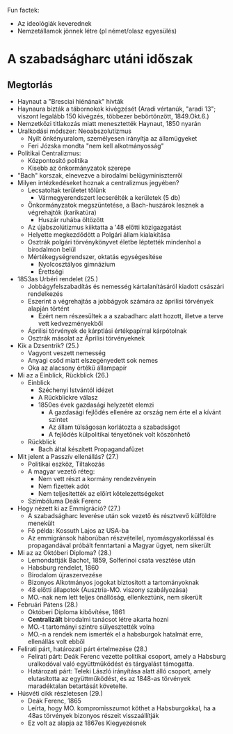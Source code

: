 Fun factek:  
- Az ideológiák keverednek  
- Nemzetállamok jönnek létre (pl német/olasz egyesülés)  
# A szabadságharc utáni időszak  
## Megtorlás  
- Haynaut a "Bresciai hiénának" hívták  
- Haynaura bízták a tábornokok kivégzését (Aradi vértanúk, "aradi 13"; viszont legalább 150 kivégzés, többezer bebörtönzött, 1849.Okt.6.)  
- Nemzetközi titlakozás miatt menesztették Haynaut, 1850 nyarán  
- Uralkodási módszer: Neoabszolutizmus  
  - Nyílt önkényuralom, személyesen irányítja az államügyeket  
  - Feri Józska mondta "nem kell alkotmányosság"  
- Politikai Centralizmus:  
  - Központosító politika  
  - Kisebb az önkormányzatok szerepe  
- "Bach" korszak, elnevezve a birodalmi belügyminiszterről  
- Milyen intézkedéseket hoznak a centralizmus jegyében?  
  - Lecsatoltak területet tőlünk  
    - Vármegyerendszert lecserélték a kerületek (5 db)  
  - Önkormányzatok megszüntetése, a Bach-huszárok lesznek a végrehajtók (karikatúra)  
    - Huszár ruhába öltözött  
  - Az újabszolútizmus kiiktatta a '48 előtti közigazgatást  
  - Helyette megkezdődött a Polgári állam kialakítása  
  - Osztrák polgári törvénykönyvet életbe léptették mindenhol a birodalmon belül  
  - Mértékegységrendszer, oktatás egységesítése  
    - Nyolcosztályos gimnázium  
    - Érettségi  
- 1853as Urbéri rendelet (25.)  
  - Jobbágyfelszabadítás és nemesség kártalanításáról kiadott császári rendelkezés  
  - Eszerint a végrehajtás a jobbágyok számára az áprilisi törvények alapján történt  
    - Ezért nem részesültek a a szabadharc alatt hozott, illetve a terve vett kedvezményekből  
  - Áprilisi törvények de kárptlási értékpapírral kárpótolnak  
  - Osztrák másolat az Áprilisi törvényeknek  
- Kik a Dzsentrik? (25.)  
  - Vagyont veszett nemesség  
  - Anyagi csőd miatt elszegényedett sok nemes  
  - Oka az alacsony értékű állampapír  
- Mi az a Einblick, Rückblick (26.)  
  - Einblick  
    - Széchenyi Istvántól idézet  
    - A Rückblickre válasz  
    - 1850es évek gazdasági helyzetét elemzi  
      - A gazdasági fejlődés ellenére az ország nem érte el a kívánt szintet  
      - Az állam túlságosan korlátozta a szabadságot  
      - A fejlődés külpolitikai tényetőnek volt köszönhető  
  - Rückblick  
    - Bach által készített Propagandafüzet  
- Mit jelent a Passzív ellenállás? (27.)  
  - Politikai eszköz, Tiltakozás  
  - A magyar vezető réteg:  
    - Nem vett részt a kormány rendezvényein  
    - Nem fizettek adót  
    - Nem teljesítették az előírt kötelezettségeket  
  - Szimbóluma Deák Ferenc  
- Hogy nézett ki az Emmigráció? (27.)  
  - A szabadságharc leverése után sok vezető és résztvevő külföldre menekült  
  - Fő példa: Kossuth Lajos az USA-ba  
  - Az emmigránsok háborúban részvétellel, nyomásgyakorlással és propagandával próbált fenntartani a Magyar ügyet, nem sikerült  
- Mi az az Októberi Diploma? (28.)  
  - Lemondattják Bachot, 1859, Solferinoi csata vesztése után  
  - Habsburg rendelet, 1860  
  - Birodalom újraszervezése  
  - Bizonyos Alkotmányos jogokat biztosított a tartományoknak  
  - 48 előtti állapotok (Ausztria-MO. viszony szabályozása)  
  - MO.-nak nem lett teljes önállóság, ellenkeztünk, nem sikerült  
- Februári Pátens (28.)  
  - Októberi Diploma kibővítése, 1861  
  - __Centralizált__ birodalmi tanácsot létre akarta hozni  
  - MO.-t tartományi szintre sülyesztették volna  
  - MO.-n a rendek nem ismerték el a habsburgok hatalmát erre, ellenállás volt ebből  
- Felirati párt, határozati párt értelmezése (28.)  
  - Felirati párt: Deák Ferenc vezette politikai csoport, amely a Habsburg uralkodóval való együttműködést és tárgyalást támogatta.  
  - Határozati párt: Teleki László irányítása alatt álló csoport, amely elutasította az együttműködést, és az 1848-as törvények maradéktalan betartását követelte.  
- Húsvéti cikk részletesen (29.)  
  - Deák Ferenc, 1865  
  - Leírta, hogy MO. kompromisszumot köthet a Habsburgokkal, ha a 48as törvények bizonyos részeit visszaállítják  
  - Ez volt az alapja az 1867es Kiegyezésnek  
